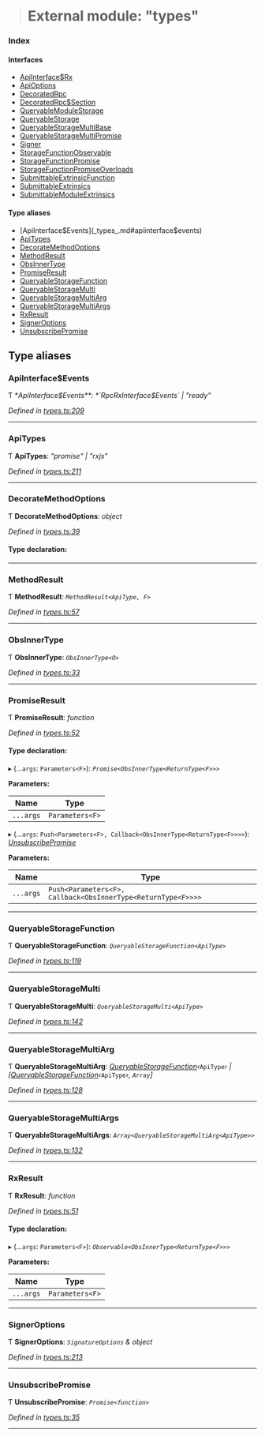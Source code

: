 > # External module: "types"

### Index

#### Interfaces

* [ApiInterface$Rx](../interfaces/_types_.apiinterface_rx.md)
* [ApiOptions](../interfaces/_types_.apioptions.md)
* [DecoratedRpc](../interfaces/_types_.decoratedrpc.md)
* [DecoratedRpc$Section](../interfaces/_types_.decoratedrpc_section.md)
* [QueryableModuleStorage](../interfaces/_types_.queryablemodulestorage.md)
* [QueryableStorage](../interfaces/_types_.queryablestorage.md)
* [QueryableStorageMultiBase](../interfaces/_types_.queryablestoragemultibase.md)
* [QueryableStorageMultiPromise](../interfaces/_types_.queryablestoragemultipromise.md)
* [Signer](../interfaces/_types_.signer.md)
* [StorageFunctionObservable](../interfaces/_types_.storagefunctionobservable.md)
* [StorageFunctionPromise](../interfaces/_types_.storagefunctionpromise.md)
* [StorageFunctionPromiseOverloads](../interfaces/_types_.storagefunctionpromiseoverloads.md)
* [SubmittableExtrinsicFunction](../interfaces/_types_.submittableextrinsicfunction.md)
* [SubmittableExtrinsics](../interfaces/_types_.submittableextrinsics.md)
* [SubmittableModuleExtrinsics](../interfaces/_types_.submittablemoduleextrinsics.md)

#### Type aliases

* [ApiInterface$Events](_types_.md#apiinterface$events)
* [ApiTypes](_types_.md#apitypes)
* [DecorateMethodOptions](_types_.md#decoratemethodoptions)
* [MethodResult](_types_.md#methodresult)
* [ObsInnerType](_types_.md#obsinnertype)
* [PromiseResult](_types_.md#promiseresult)
* [QueryableStorageFunction](_types_.md#queryablestoragefunction)
* [QueryableStorageMulti](_types_.md#queryablestoragemulti)
* [QueryableStorageMultiArg](_types_.md#queryablestoragemultiarg)
* [QueryableStorageMultiArgs](_types_.md#queryablestoragemultiargs)
* [RxResult](_types_.md#rxresult)
* [SignerOptions](_types_.md#signeroptions)
* [UnsubscribePromise](_types_.md#unsubscribepromise)

## Type aliases

###  ApiInterface$Events

Ƭ **ApiInterface$Events**: *`RpcRxInterface$Events` | "ready"*

*Defined in [types.ts:209](url)*

___

###  ApiTypes

Ƭ **ApiTypes**: *"promise" | "rxjs"*

*Defined in [types.ts:211](url)*

___

###  DecorateMethodOptions

Ƭ **DecorateMethodOptions**: *object*

*Defined in [types.ts:39](url)*

#### Type declaration:

___

###  MethodResult

Ƭ **MethodResult**: *`MethodResult<ApiType, F>`*

*Defined in [types.ts:57](url)*

___

###  ObsInnerType

Ƭ **ObsInnerType**: *`ObsInnerType<O>`*

*Defined in [types.ts:33](url)*

___

###  PromiseResult

Ƭ **PromiseResult**: *function*

*Defined in [types.ts:52](url)*

#### Type declaration:

▸ (...`args`: `Parameters<F>`): *`Promise<ObsInnerType<ReturnType<F>>>`*

**Parameters:**

Name | Type |
------ | ------ |
`...args` | `Parameters<F>` |

▸ (...`args`: `Push<Parameters<F>, Callback<ObsInnerType<ReturnType<F>>>>`): *[UnsubscribePromise](_types_.md#unsubscribepromise)*

**Parameters:**

Name | Type |
------ | ------ |
`...args` | `Push<Parameters<F>, Callback<ObsInnerType<ReturnType<F>>>>` |

___

###  QueryableStorageFunction

Ƭ **QueryableStorageFunction**: *`QueryableStorageFunction<ApiType>`*

*Defined in [types.ts:119](url)*

___

###  QueryableStorageMulti

Ƭ **QueryableStorageMulti**: *`QueryableStorageMulti<ApiType>`*

*Defined in [types.ts:142](url)*

___

###  QueryableStorageMultiArg

Ƭ **QueryableStorageMultiArg**: *[QueryableStorageFunction](_types_.md#queryablestoragefunction)‹*`ApiType`*› | [[QueryableStorageFunction](_types_.md#queryablestoragefunction)‹*`ApiType`*›, `Array`]*

*Defined in [types.ts:128](url)*

___

###  QueryableStorageMultiArgs

Ƭ **QueryableStorageMultiArgs**: *`Array<QueryableStorageMultiArg<ApiType>>`*

*Defined in [types.ts:132](url)*

___

###  RxResult

Ƭ **RxResult**: *function*

*Defined in [types.ts:51](url)*

#### Type declaration:

▸ (...`args`: `Parameters<F>`): *`Observable<ObsInnerType<ReturnType<F>>>`*

**Parameters:**

Name | Type |
------ | ------ |
`...args` | `Parameters<F>` |

___

###  SignerOptions

Ƭ **SignerOptions**: *`SignatureOptions` & object*

*Defined in [types.ts:213](url)*

___

###  UnsubscribePromise

Ƭ **UnsubscribePromise**: *`Promise<function>`*

*Defined in [types.ts:35](url)*

___